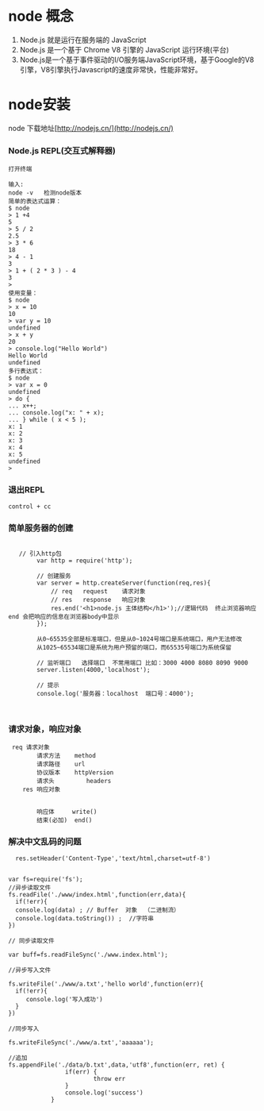 

# node 概念

1. Node.js 就是运行在服务端的 JavaScript
2. Node.js 是一个基于 Chrome V8 引擎的 JavaScript 运行环境(平台)
3. Node.js是一个基于事件驱动的I/O服务端JavaScript环境，基于Google的V8引擎，V8引擎执行Javascript的速度非常快，性能非常好。

# node安装

node 下载地址[http://nodejs.cn/](http://nodejs.cn/)

### Node.js REPL(交互式解释器) 
```
打开终端

输入:
node -v   检测node版本
简单的表达式运算：
$ node
> 1 +4
5
> 5 / 2
2.5
> 3 * 6
18
> 4 - 1
3
> 1 + ( 2 * 3 ) - 4
3
>
使用变量：
$ node
> x = 10
10
> var y = 10
undefined
> x + y
20
> console.log("Hello World")
Hello World
undefined
多行表达式：
$ node
> var x = 0
undefined
> do {
... x++;
... console.log("x: " + x);
... } while ( x < 5 );
x: 1
x: 2
x: 3
x: 4
x: 5
undefined
>
```

### 退出REPL

```
control + cc

```

### 简单服务器的创建

```

   // 引入http包
        var http = require('http');

        // 创建服务
        var server = http.createServer(function(req,res){
            // req   request    请求对象
            // res   response   响应对象
            res.end('<h1>node.js 主体结构</h1>');//逻辑代码  终止浏览器响应  end 会把响应的信息在浏览器body中显示
        });
        
        从0~65535全部是标准端口，但是从0~1024号端口是系统端口，用户无法修改
        从1025~65534端口是系统为用户预留的端口，而65535号端口为系统保留

        // 监听端口   选择端口  不常用端口 比如：3000 4000 8080 8090 9000
        server.listen(4000,'localhost');

        // 提示
        console.log('服务器：localhost  端口号：4000');



```
### 请求对象，响应对象
```
 req 请求对象
        请求方法    method
        请求路径    url
        协议版本    httpVersion
        请求头         headers
    res 响应对象    
      
                         
        响应体     write()
        结束(必加)  end()

```

### 解决中文乱码的问题
```
  res.setHeader('Content-Type','text/html,charset=utf-8')
```

```

var fs=require('fs');
//异步读取文件  
fs.readFile('./www/index.html',function(err,data){
  if(!err){
  console.log(data) ; // Buffer  对象  （二进制流）
  console.log(data.toString()) ;  //字符串
})

// 同步读取文件

var buff=fs.readFileSync('./www.index.html');

//异步写入文件

fs.writeFile('./www/a.txt','hello world',function(err){
  if(!err){
     console.log('写入成功')
  }
})

//同步写入

fs.writeFileSync('./www/a.txt','aaaaaa');

//追加
fs.appendFile('./data/b.txt',data,'utf8',function(err, ret) {
                if(err) {
                        throw err
                }
                console.log('success')
            }
```
